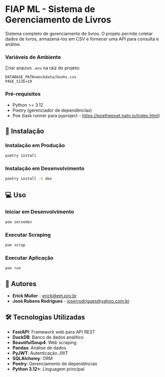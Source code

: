 # FIAP ML - Sistema de Gerenciamento de Livros

Sistema completo de gerenciamento de livros. O projeto permite coletar dados de livros, armazená-los em CSV e fornecer uma API para consulta e análise.


### Variáveis de Ambiente
Criar arquivo `.env` na raiz do projeto:

```env
DATABASE_PATH=mockdata/books.csv
PAGE_SIZE=10
```

### Pré-requisitos
- Python >= 3.12
- Poetry (gerenciador de dependências)
- Poe (task runner para pyproject - https://poethepoet.natn.io/index.html)

## 🚀 Instalação

### Instalação em Produção
```bash
poetry install
```

### Instalação em Desenvolvimento
```bash
poetry install -G dev
```

## 💻 Uso

### Iniciar em Desenvolvimento
```bash
poe servedev
```

### Executar Scraping
```bash
poe scrap
```

### Executar Aplicação
```bash
poe run
```

## 👥 Autores

- **Erick Muller** - erick@em.pro.br
- **José Rubens Rodrigues** - joserrodrigues@yahoo.com.br

## 🛠️ Tecnologias Utilizadas

- **FastAPI**: Framework web para API REST
- **DuckDB**: Banco de dados analítico
- **BeautifulSoup4**: Web scraping
- **Pandas**: Análise de dados
- **PyJWT**: Autenticação JWT
- **SQLAlchemy**: ORM
- **Poetry**: Gerenciamento de dependências
- **Python 3.12+**: Linguagem principal